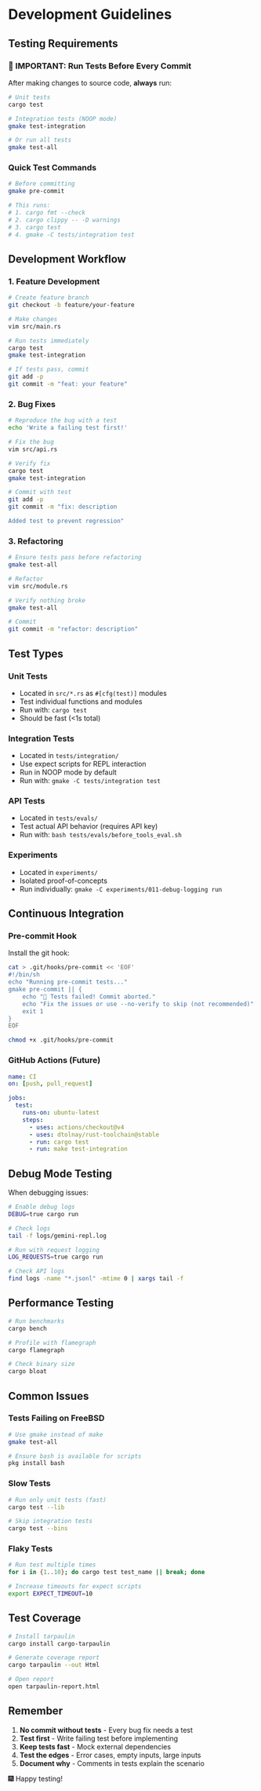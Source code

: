 # Development Guidelines

## Testing Requirements

### 🔴 IMPORTANT: Run Tests Before Every Commit

After making changes to source code, **always** run:

```bash
# Unit tests
cargo test

# Integration tests (NOOP mode)
gmake test-integration

# Or run all tests
gmake test-all
```

### Quick Test Commands

```bash
# Before committing
gmake pre-commit

# This runs:
# 1. cargo fmt --check
# 2. cargo clippy -- -D warnings  
# 3. cargo test
# 4. gmake -C tests/integration test
```

## Development Workflow

### 1. Feature Development

```bash
# Create feature branch
git checkout -b feature/your-feature

# Make changes
vim src/main.rs

# Run tests immediately
cargo test
gmake test-integration

# If tests pass, commit
git add -p
git commit -m "feat: your feature"
```

### 2. Bug Fixes

```bash
# Reproduce the bug with a test
echo 'Write a failing test first!'

# Fix the bug
vim src/api.rs

# Verify fix
cargo test
gmake test-integration

# Commit with test
git add -p
git commit -m "fix: description

Added test to prevent regression"
```

### 3. Refactoring

```bash
# Ensure tests pass before refactoring
gmake test-all

# Refactor
vim src/module.rs

# Verify nothing broke
gmake test-all

# Commit
git commit -m "refactor: description"
```

## Test Types

### Unit Tests
- Located in `src/*.rs` as `#[cfg(test)]` modules
- Test individual functions and modules
- Run with: `cargo test`
- Should be fast (<1s total)

### Integration Tests  
- Located in `tests/integration/`
- Use expect scripts for REPL interaction
- Run in NOOP mode by default
- Run with: `gmake -C tests/integration test`

### API Tests
- Located in `tests/evals/`
- Test actual API behavior (requires API key)
- Run with: `bash tests/evals/before_tools_eval.sh`

### Experiments
- Located in `experiments/`
- Isolated proof-of-concepts
- Run individually: `gmake -C experiments/011-debug-logging run`

## Continuous Integration

### Pre-commit Hook

Install the git hook:

```bash
cat > .git/hooks/pre-commit << 'EOF'
#!/bin/sh
echo "Running pre-commit tests..."
gmake pre-commit || {
    echo "🔴 Tests failed! Commit aborted."
    echo "Fix the issues or use --no-verify to skip (not recommended)"
    exit 1
}
EOF

chmod +x .git/hooks/pre-commit
```

### GitHub Actions (Future)

```yaml
name: CI
on: [push, pull_request]

jobs:
  test:
    runs-on: ubuntu-latest
    steps:
      - uses: actions/checkout@v4
      - uses: dtolnay/rust-toolchain@stable
      - run: cargo test
      - run: make test-integration
```

## Debug Mode Testing

When debugging issues:

```bash
# Enable debug logs
DEBUG=true cargo run

# Check logs
tail -f logs/gemini-repl.log

# Run with request logging
LOG_REQUESTS=true cargo run

# Check API logs
find logs -name "*.jsonl" -mtime 0 | xargs tail -f
```

## Performance Testing

```bash
# Run benchmarks
cargo bench

# Profile with flamegraph
cargo flamegraph

# Check binary size
cargo bloat
```

## Common Issues

### Tests Failing on FreeBSD

```bash
# Use gmake instead of make
gmake test-all

# Ensure bash is available for scripts
pkg install bash
```

### Slow Tests

```bash
# Run only unit tests (fast)
cargo test --lib

# Skip integration tests
cargo test --bins
```

### Flaky Tests

```bash
# Run test multiple times
for i in {1..10}; do cargo test test_name || break; done

# Increase timeouts for expect scripts
export EXPECT_TIMEOUT=10
```

## Test Coverage

```bash
# Install tarpaulin
cargo install cargo-tarpaulin

# Generate coverage report
cargo tarpaulin --out Html

# Open report
open tarpaulin-report.html
```

## Remember

1. **No commit without tests** - Every bug fix needs a test
2. **Test first** - Write failing test before implementing
3. **Keep tests fast** - Mock external dependencies
4. **Test the edges** - Error cases, empty inputs, large inputs
5. **Document why** - Comments in tests explain the scenario

🎆 Happy testing!